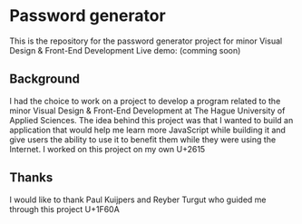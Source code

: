 # Password generator
This is the repository for the password generator project for minor Visual Design & Front-End Development
Live demo: (comming soon)

## Background
I had the choice to work on a project to develop a program related to the minor Visual Design & Front-End Development at The Hague University of Applied Sciences.
The idea behind this project was that I wanted to build an application that would help me learn more JavaScript while building it and give users the ability to use it to benefit them while they were using the Internet. I worked on this project on my own U+2615

## Thanks
I would like to thank Paul Kuijpers and Reyber Turgut who guided me through this project U+1F60A
